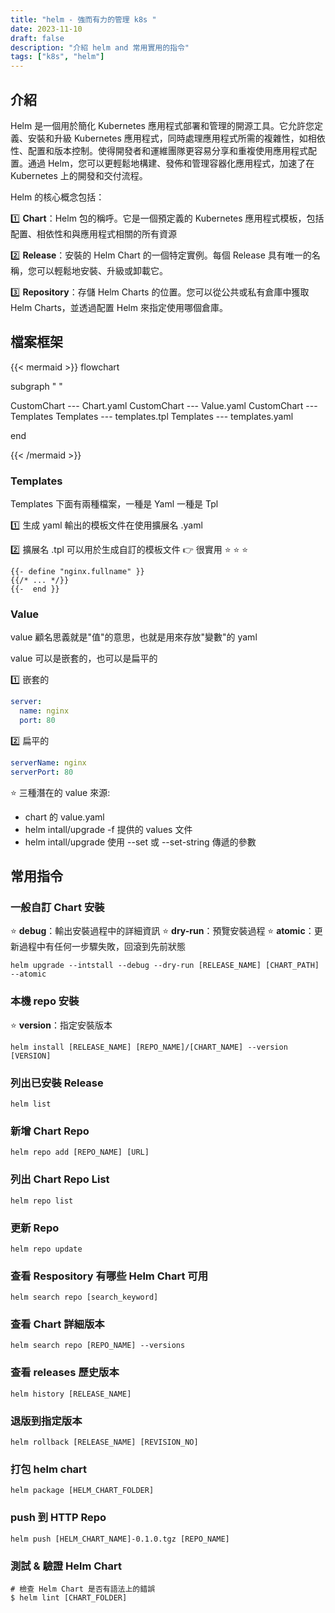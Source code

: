 ```yaml
---
title: "helm - 強而有力的管理 k8s "
date: 2023-11-10
draft: false
description: "介紹 helm and 常用實用的指令"
tags: ["k8s", "helm"]
---
```


## 介紹
Helm 是一個用於簡化 Kubernetes 應用程式部署和管理的開源工具。它允許您定義、安裝和升級 Kubernetes 應用程式，同時處理應用程式所需的複雜性，如相依性、配置和版本控制。使得開發者和運維團隊更容易分享和重複使用應用程式配置。通過 Helm，您可以更輕鬆地構建、發佈和管理容器化應用程式，加速了在 Kubernetes 上的開發和交付流程。

Helm 的核心概念包括：

:one: **Chart**：Helm 包的稱呼。它是一個預定義的 Kubernetes 應用程式模板，包括配置、相依性和與應用程式相關的所有資源

:two: **Release**：安裝的 Helm Chart 的一個特定實例。每個 Release 具有唯一的名稱，您可以輕鬆地安裝、升級或卸載它。

:three: **Repository**：存儲 Helm Charts 的位置。您可以從公共或私有倉庫中獲取 Helm Charts，並透過配置 Helm 來指定使用哪個倉庫。

## 檔案框架
{{< mermaid >}}
flowchart

subgraph " "

CustomChart --- Chart.yaml
CustomChart --- Value.yaml
CustomChart --- Templates
Templates --- templates.tpl
Templates --- templates.yaml

end

{{< /mermaid >}}

### Templates
Templates 下面有兩種檔案，一種是 Yaml 一種是 Tpl

:one: 生成 yaml 輸出的模板文件在使用擴展名 .yaml

:two: 擴展名 .tpl 可以用於生成自訂的模板文件 :point_right: 很實用 :star: :star: :star:

```t
{{- define "nginx.fullname" }}
{{/* ... */}}
{{-  end }}
```

### Value
value 顧名思義就是"值"的意思，也就是用來存放"變數"的 yaml

value 可以是嵌套的，也可以是扁平的

:one: 嵌套的
```yaml
server:
  name: nginx
  port: 80
```

:two: 扁平的
```yaml
serverName: nginx
serverPort: 80
```

:star: 三種潛在的 value 來源:

* chart 的 value.yaml
* helm intall/upgrade -f 提供的 values 文件
* helm intall/upgrade 使用 --set 或 --set-string 傳遞的參數

## 常用指令

### 一般自訂 Chart 安裝
:star: **debug**：輸出安裝過程中的詳細資訊 :star: **dry-run**：預覽安裝過程 :star: **atomic**：更新過程中有任何一步驟失敗，回滾到先前狀態
```shell
helm upgrade --intstall --debug --dry-run [RELEASE_NAME] [CHART_PATH] --atomic
```

### 本機 repo 安裝
:star: **version**：指定安裝版本
```shell
helm install [RELEASE_NAME] [REPO_NAME]/[CHART_NAME] --version [VERSION]
```

### 列出已安裝 Release
```shell
helm list
```

### 新增 Chart Repo
```shell
helm repo add [REPO_NAME] [URL]
```

### 列出 Chart Repo List
```shell
helm repo list
```

### 更新 Repo
```shell
helm repo update
```

### 查看 Respository 有哪些 Helm Chart 可用
```shell
helm search repo [search_keyword]
```

### 查看 Chart 詳細版本
```shell
helm search repo [REPO_NAME] --versions
```

### 查看 releases 歷史版本
```shell
helm history [RELEASE_NAME]
```

### 退版到指定版本
```shell
helm rollback [RELEASE_NAME] [REVISION_NO]
```

### 打包 helm chart 
```shell
helm package [HELM_CHART_FOLDER]
```

### push 到 HTTP Repo
```shell
helm push [HELM_CHART_NAME]-0.1.0.tgz [REPO_NAME]
```

### 測試 & 驗證 Helm Chart
```shell
# 檢查 Helm Chart 是否有語法上的錯誤
$ helm lint [CHART_FOLDER]
```
